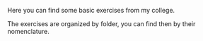 Here you can find some basic exercises from my college.

The exercises are organized by folder, you can find then by their nomenclature.
